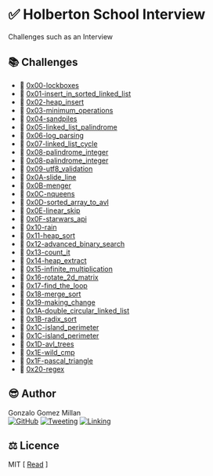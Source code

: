# :white_check_mark: Holberton School Interview
Challenges such as an Interview

## :books: Challenges
- :bookmark_tabs: [0x00-lockboxes](0x00-lockboxes/.#readme)
- :bookmark_tabs: [0x01-insert_in_sorted_linked_list](0x01-insert_in_sorted_linked_list/.#readme)
- :bookmark_tabs: [0x02-heap_insert](0x02-heap_insert/.#readme)
- :bookmark_tabs: [0x03-minimum_operations](0x03-minimum_operations/.#readme)
- :bookmark_tabs: [0x04-sandpiles](0x04-sandpiles/.#readme)
- :bookmark_tabs: [0x05-linked_list_palindrome](0x05-linked_list_palindrome/.#readme)
- :bookmark_tabs: [0x06-log_parsing](0x06-log_parsing/.#readme)
- :bookmark_tabs: [0x07-linked_list_cycle](0x07-linked_list_cycle/.#readme)
- :bookmark_tabs: [0x08-palindrome_integer](0x08-palindrome_integer/.#readme)
- :bookmark_tabs: [0x08-palindrome_integer](0x08-palindrome_integer/.#readme)
- :bookmark_tabs: [0x09-utf8_validation](0x09-utf8_validation/.#readme)
- :bookmark_tabs: [0x0A-slide_line](0x0A-slide_line/.#readme)
- :bookmark_tabs: [0x0B-menger](0x0B-menger/.#readme)
- :bookmark_tabs: [0x0C-nqueens](0x0C-nqueens/.#readme)
- :bookmark_tabs: [0x0D-sorted_array_to_avl](0x0D-sorted_array_to_avl/.#readme)
- :bookmark_tabs: [0x0E-linear_skip](0x0E-linear_skip/.#readme)
- :bookmark_tabs: [0x0F-starwars_api](0x0F-starwars_api/.#readme)
- :bookmark_tabs: [0x10-rain](0x10-rain/.#readme)
- :bookmark_tabs: [0x11-heap_sort](0x11-heap_sort/.#readme)
- :bookmark_tabs: [0x12-advanced_binary_search](0x12-advanced_binary_search/.#readme)
- :bookmark_tabs: [0x13-count_it](0x13-count_it/.#readme)
- :bookmark_tabs: [0x14-heap_extract](0x14-heap_extract/.#readme)
- :bookmark_tabs: [0x15-infinite_multiplication](0x15-infinite_multiplication/.#readme)
- :bookmark_tabs: [0x16-rotate_2d_matrix](0x16-rotate_2d_matrix/.#readme)
- :bookmark_tabs: [0x17-find_the_loop](0x17-find_the_loop/.#readme)
- :bookmark_tabs: [0x18-merge_sort](0x18-merge_sort/.#readme)
- :bookmark_tabs: [0x19-making_change](0x19-making_change/.#readme)
- :bookmark_tabs: [0x1A-double_circular_linked_list](0x1A-double_circular_linked_list/.#readme)
- :bookmark_tabs: [0x1B-radix_sort](0x1B-radix_sort/.#readme)
- :bookmark_tabs: [0x1C-island_perimeter](0x1C-island_perimeter/.#readme)
- :bookmark_tabs: [0x1C-island_perimeter](0x1C-island_perimeter/.#readme)
- :bookmark_tabs: [0x1D-avl_trees](0x1D-avl_trees/.#readme)
- :bookmark_tabs: [0x1E-wild_cmp](0x1E-wild_cmp/.#readme)
- :bookmark_tabs: [0x1F-pascal_triangle](0x1F-pascal_triangle/.#readme)
- :bookmark_tabs: [0x20-regex](0x20-regex/.#readme)

## :sunglasses: Author
Gonzalo Gomez Millan  
[![GitHub](https://img.shields.io/badge/github-%23100000.svg?&style=for-the-badge&logo=github&logoColor=white)](https://github.com/gogomillan)
[![Tweeting](https://img.shields.io/badge/twitter-%231DA1F2.svg?&style=for-the-badge&logo=twitter&logoColor=white)](https://twitter.com/gogomillan)
[![Linking](https://img.shields.io/badge/linkedin-%230077B5.svg?&style=for-the-badge&logo=linkedin&logoColor=white)](https://linkedin.com/in/gogomillan)

## :balance_scale: Licence
MIT 
\[ [Read](LICENSE) \]
